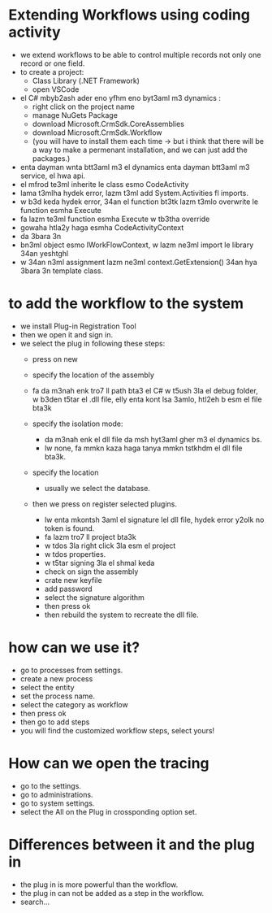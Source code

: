 # Extending Workflows using coding activity
* we extend workflows to be able to control multiple records not only one record or one field. 
* to create a project:
  * Class Library (.NET Framework)
  * open VSCode
* el C# mbyb2ash ader eno yfhm eno byt3aml m3 dynamics : 
  * right click on the project name
  * manage NuGets Package
  * download Microsoft.CrmSdk.CoreAssemblies
  * download Microsoft.CrmSdk.Workflow
  * (you will have to install them each time -> but i think that there will be a way to make a permenant installation, and we can just add the packages.)
* enta dayman wnta btt3aml m3 el dynamics enta dayman btt3aml m3 service, el hwa api. 
* el mfrod te3ml inherite le class esmo CodeActivity
* lama t3mlha hydek error, lazm t3ml add System.Activities fl imports.
* w b3d keda hydek error, 34an el function bt3tk lazm t3mlo overwrite le function esmha Execute
* fa lazm te3ml function esmha Execute w tb3tha override
* gowaha htla2y haga esmha CodeActivityContext
* da 3bara 3n
* bn3ml object esmo IWorkFlowContext, w lazm ne3ml import le library 34an yeshtghl
* w 34an n3ml assignment lazm ne3ml context.GetExtension<IWorkflowContext>() 34an hya 3bara 3n template class. 


# to add the workflow to the system 
* we install Plug-in Registration Tool
* then we open it and sign in. 
* we select the plug in following these steps: 
  * press on new
  * specify the location of the assembly
  * fa da m3nah enk tro7 ll path bta3 el C# w t5ush 3la el debug folder, w b3den t5tar el .dll file, elly enta kont lsa 3amlo, htl2eh b esm el file bta3k
  * specify the isolation mode: 
    * da m3nah enk el dll file da msh hyt3aml gher m3 el dynamics bs.
    * lw none, fa mmkn kaza haga tanya mmkn tstkhdm el dll file bta3k. 
     
  * specify the location
    * usually we select the database.
  * then we press on register selected plugins.
    * lw enta mkontsh 3aml el signature lel dll file, hydek error y2olk no token is found. 
    * fa lazm tro7 ll project bta3k
    * w tdos 3la right click 3la esm el project
    * w tdos properties.
    * w t5tar signing 3la el shmal keda
    * check on sign the assembly
    * crate new keyfile
    * add password
    * select the signature algorithm 
    * then press ok
    * then rebuild the system to recreate the dll file. 
# how can we use it? 
* go to processes from settings. 
* create a new process
* select the entity
* set the process name. 
* select the category as workflow
* then press ok
* then go to add steps
* you will find the customized workflow steps, select yours!

# How can we open the tracing
* go to the settings.
* go to administrations.
* go to system settings.
* select the All on the Plug in crossponding option set. 


# Differences between it and the plug in
* the plug in is more powerful than the workflow.
* the plug in can not be added as a step in the workflow.
* search... 